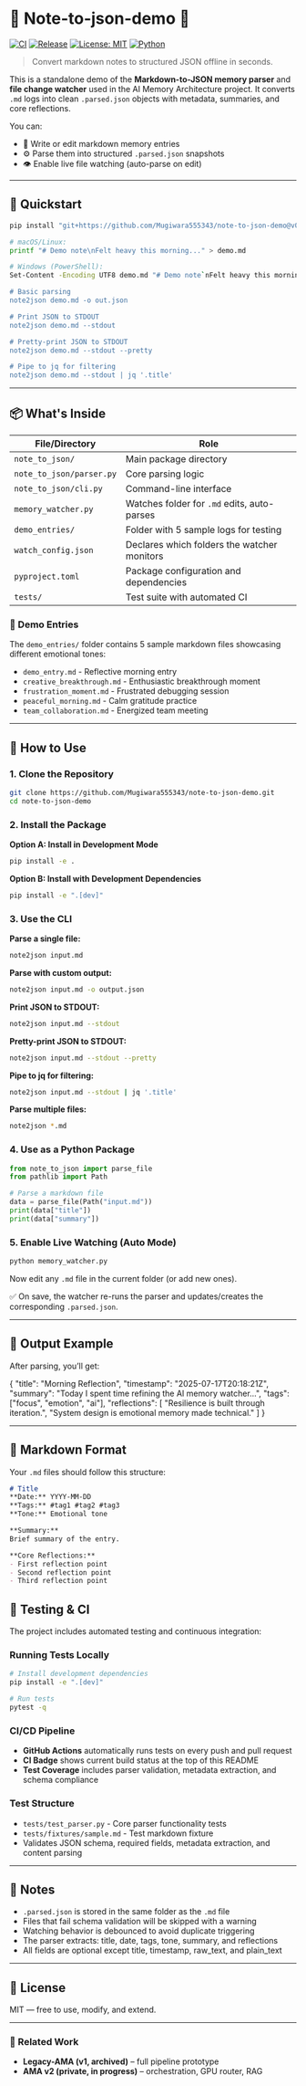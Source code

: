 # 📝 Note-to-json-demo 📁

[![CI](https://img.shields.io/github/actions/workflow/status/Mugiwara555343/note-to-json-demo/python-ci.yml?branch=main)](#)
[![Release](https://img.shields.io/github/v/tag/Mugiwara555343/note-to-json-demo)](#)
[![License: MIT](https://img.shields.io/badge/License-MIT-yellow.svg)](LICENSE)
[![Python](https://img.shields.io/badge/python-3.11+-blue.svg)](https://www.python.org/)
> Convert markdown notes to structured JSON offline in seconds.

This is a standalone demo of the **Markdown-to-JSON memory parser** and **file change watcher** used in the AI Memory Architecture project. It converts `.md` logs into clean `.parsed.json` objects with metadata, summaries, and core reflections.

You can:
- 📝 Write or edit markdown memory entries
- ⚙️ Parse them into structured `.parsed.json` snapshots
- 👁️ Enable live file watching (auto-parse on edit)

---

## 🚀 Quickstart

```bash
pip install "git+https://github.com/Mugiwara555343/note-to-json-demo@v0.1.4"

# macOS/Linux:
printf "# Demo note\nFelt heavy this morning..." > demo.md

# Windows (PowerShell):
Set-Content -Encoding UTF8 demo.md "# Demo note`nFelt heavy this morning..."

# Basic parsing
note2json demo.md -o out.json

# Print JSON to STDOUT
note2json demo.md --stdout

# Pretty-print JSON to STDOUT
note2json demo.md --stdout --pretty

# Pipe to jq for filtering
note2json demo.md --stdout | jq '.title'
```

---

## 📦 What's Inside

| File/Directory      | Role                                         |
|---------------------|----------------------------------------------|
| `note_to_json/`     | Main package directory                       |
| `note_to_json/parser.py` | Core parsing logic                        |
| `note_to_json/cli.py` | Command-line interface                    |
| `memory_watcher.py` | Watches folder for `.md` edits, auto-parses  |
| `demo_entries/`     | Folder with 5 sample logs for testing        |
| `watch_config.json` | Declares which folders the watcher monitors  |
| `pyproject.toml`    | Package configuration and dependencies       |
| `tests/`           | Test suite with automated CI                 |

### 🧪 Demo Entries

The `demo_entries/` folder contains 5 sample markdown files showcasing different emotional tones:
- `demo_entry.md` - Reflective morning entry
- `creative_breakthrough.md` - Enthusiastic breakthrough moment
- `frustration_moment.md` - Frustrated debugging session
- `peaceful_morning.md` - Calm gratitude practice
- `team_collaboration.md` - Energized team meeting

---

## 🚀 How to Use

### 1. Clone the Repository

```bash
git clone https://github.com/Mugiwara555343/note-to-json-demo.git
cd note-to-json-demo
```

### 2. Install the Package

**Option A: Install in Development Mode**
```bash
pip install -e .
```

**Option B: Install with Development Dependencies**
```bash
pip install -e ".[dev]"
```

### 3. Use the CLI

**Parse a single file:**
```bash
note2json input.md
```

**Parse with custom output:**
```bash
note2json input.md -o output.json
```

**Print JSON to STDOUT:**
```bash
note2json input.md --stdout
```

**Pretty-print JSON to STDOUT:**
```bash
note2json input.md --stdout --pretty
```

**Pipe to jq for filtering:**
```bash
note2json input.md --stdout | jq '.title'
```

**Parse multiple files:**
```bash
note2json *.md
```

### 4. Use as a Python Package

```python
from note_to_json import parse_file
from pathlib import Path

# Parse a markdown file
data = parse_file(Path("input.md"))
print(data["title"])
print(data["summary"])
```

### 5. Enable Live Watching (Auto Mode)

```bash
python memory_watcher.py
```

Now edit any `.md` file in the current folder (or add new ones).

✅ On save, the watcher re-runs the parser and updates/creates the corresponding `.parsed.json`.

---

## 🧪 Output Example

After parsing, you’ll get:

{
  "title": "Morning Reflection",
  "timestamp": "2025-07-17T20:18:21Z",
  "summary": "Today I spent time refining the AI memory watcher...",
  "tags": ["focus", "emotion", "ai"],
  "reflections": [
    "Resilience is built through iteration.",
    "System design is emotional memory made technical."
  ]
}

---

## 📝 Markdown Format

Your `.md` files should follow this structure:

```markdown
# Title
**Date:** YYYY-MM-DD  
**Tags:** #tag1 #tag2 #tag3  
**Tone:** Emotional tone

**Summary:**
Brief summary of the entry.

**Core Reflections:**
- First reflection point
- Second reflection point
- Third reflection point
```

## 🧪 Testing & CI

The project includes automated testing and continuous integration:

### Running Tests Locally
```bash
# Install development dependencies
pip install -e ".[dev]"

# Run tests
pytest -q
```

### CI/CD Pipeline
- **GitHub Actions** automatically runs tests on every push and pull request
- **CI Badge** shows current build status at the top of this README
- **Test Coverage** includes parser validation, metadata extraction, and schema compliance

### Test Structure
- `tests/test_parser.py` - Core parser functionality tests
- `tests/fixtures/sample.md` - Test markdown fixture
- Validates JSON schema, required fields, metadata extraction, and content parsing

---

## 📌 Notes

- `.parsed.json` is stored in the same folder as the `.md` file
- Files that fail schema validation will be skipped with a warning
- Watching behavior is debounced to avoid duplicate triggering
- The parser extracts: title, date, tags, tone, summary, and reflections
- All fields are optional except title, timestamp, raw_text, and plain_text

---

## 📜 License

MIT — free to use, modify, and extend.

---
### 🔄 Related Work
* **Legacy-AMA (v1, archived)** – full pipeline prototype  
* **AMA v2 (private, in progress)** – orchestration, GPU router, RAG

